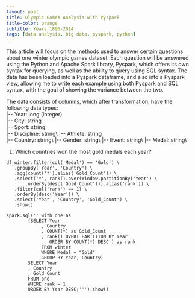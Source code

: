 ```yaml
---
layout: post
title: Olympic Games Analysis with Pyspark
title-color: orange
subtitle: Years 1896-2014
tags: [data analysis, big data, pyspark, python]
---
```


This article will focus on the methods used to answer certain questions about one winter olympic games dataset.
Each question will be answered using the Python and Apache Spark library, Pyspark, which offers its own syntax for querying,
as well as the ability to query using SQL syntax. The data has been loaded into a Pyspark dataframe, and also into a Pyspark view,
allowing me to write each example using both Pyspark and SQL syntax, with the goal of showing the variance between the two.

The data consists of columns, which after transformation, have the following data types:\
 |-- Year: long (integer)\
 |-- City: string\
 |-- Sport: string\
 |-- Discipline: string\ 
 |-- Athlete: string\
 |-- Country: string\ 
 |-- Gender: string\ 
 |-- Event: string\ 
 |-- Medal: string\ 
 
 1) Which countries won the most gold medals each year?
 ~~~
df_winter.filter(col('Medal') == 'Gold') \
	.groupBy('Year', 'Country') \
    .agg(count('*').alias('Gold_Count')) \
    .select('*', rank().over(Window.partitionBy('Year') \
        .orderBy(desc('Gold_Count'))).alias('rank')) \
    .filter(col('rank') == 1) \
    .orderBy(desc('Year')) \
    .select('Year', 'Country', 'Gold_Count') \
    .show()

spark.sql('''with one as
		 (SELECT Year
	          , Country
	          , COUNT(*) as Gold_Count
	          , rank() OVER( PARTITION BY Year
	   	  		 ORDER BY COUNT(*) DESC ) as rank
	          FROM winter
	          WHERE Medal = "Gold"
	          GROUP BY Year, Country)
	     SELECT Year
	     , Country
	     , Gold_Count
	     FROM one
	     WHERE rank = 1
	     ORDER BY Year DESC;''').show()
 ~~~
